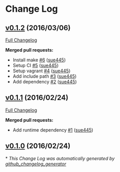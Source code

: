 # Change Log

## [v0.1.2](https://github.com/sue445/itamae-plugin-recipe-tmux/tree/v0.1.2) (2016/03/06)
[Full Changelog](https://github.com/sue445/itamae-plugin-recipe-tmux/compare/v0.1.1...v0.1.2)

**Merged pull requests:**

- Install make [\#6](https://github.com/sue445/itamae-plugin-recipe-tmux/pull/6) ([sue445](https://github.com/sue445))
- Setup CI [\#5](https://github.com/sue445/itamae-plugin-recipe-tmux/pull/5) ([sue445](https://github.com/sue445))
- Setup vagrant [\#4](https://github.com/sue445/itamae-plugin-recipe-tmux/pull/4) ([sue445](https://github.com/sue445))
- Add include path [\#3](https://github.com/sue445/itamae-plugin-recipe-tmux/pull/3) ([sue445](https://github.com/sue445))
- Add dependency [\#2](https://github.com/sue445/itamae-plugin-recipe-tmux/pull/2) ([sue445](https://github.com/sue445))

## [v0.1.1](https://github.com/sue445/itamae-plugin-recipe-tmux/tree/v0.1.1) (2016/02/24)
[Full Changelog](https://github.com/sue445/itamae-plugin-recipe-tmux/compare/v0.1.0...v0.1.1)

**Merged pull requests:**

- Add runtime dependency [\#1](https://github.com/sue445/itamae-plugin-recipe-tmux/pull/1) ([sue445](https://github.com/sue445))

## [v0.1.0](https://github.com/sue445/itamae-plugin-recipe-tmux/tree/v0.1.0) (2016/02/24)


\* *This Change Log was automatically generated by [github_changelog_generator](https://github.com/skywinder/Github-Changelog-Generator)*